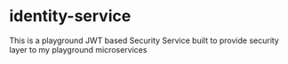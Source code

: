 # identity-service
This is a playground JWT based Security Service built to provide security layer to my playground microservices
